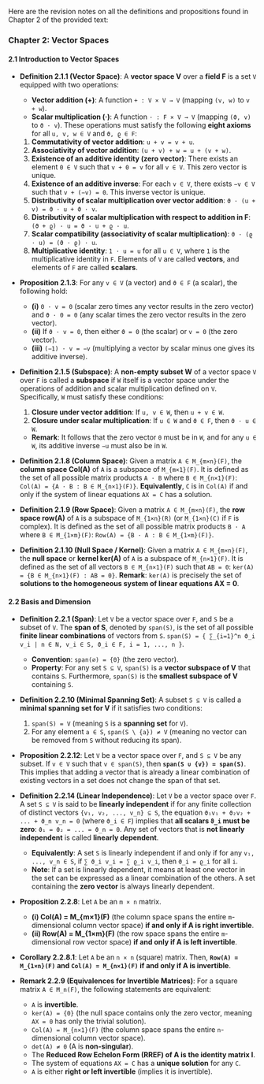 Here are the revision notes on all the definitions and propositions found in Chapter 2 of the provided text:

### Chapter 2: Vector Spaces

#### 2.1 Introduction to Vector Spaces

*   **Definition 2.1.1 (Vector Space)**:
    A **vector space V** over a **field F** is a set `V` equipped with two operations:
    *   **Vector addition (+)**: A function `+ : V × V → V` (mapping `(v, w)` to `v + w`).
    *   **Scalar multiplication (·)**: A function `· : F × V → V` (mapping `(ϑ, v)` to `ϑ · v`).
    These operations must satisfy the following **eight axioms** for all `u, v, w ∈ V` and `ϑ, ϱ ∈ F`:
    1.  **Commutativity of vector addition**: `u + v = v + u`.
    2.  **Associativity of vector addition**: `(u + v) + w = u + (v + w)`.
    3.  **Existence of an additive identity (zero vector)**: There exists an element `0 ∈ V` such that `v + 0 = v` for all `v ∈ V`. This zero vector is unique.
    4.  **Existence of an additive inverse**: For each `v ∈ V`, there exists `−v ∈ V` such that `v + (−v) = 0`. This inverse vector is unique.
    5.  **Distributivity of scalar multiplication over vector addition**: `ϑ · (u + v) = ϑ · u + ϑ · v`.
    6.  **Distributivity of scalar multiplication with respect to addition in F**: `(ϑ + ϱ) · u = ϑ · u + ϱ · u`.
    7.  **Scalar compatibility (associativity of scalar multiplication)**: `ϑ · (ϱ · u) = (ϑ · ϱ) · u`.
    8.  **Multiplicative identity**: `1 · u = u` for all `u ∈ V`, where `1` is the multiplicative identity in `F`.
    Elements of `V` are called **vectors**, and elements of `F` are called **scalars**.

*   **Proposition 2.1.3**:
    For any `v ∈ V` (a vector) and `ϑ ∈ F` (a scalar), the following hold:
    *   **(i)** `0 · v = 0` (scalar zero times any vector results in the zero vector) and `ϑ · 0 = 0` (any scalar times the zero vector results in the zero vector).
    *   **(ii)** If `ϑ · v = 0`, then either `ϑ = 0` (the scalar) or `v = 0` (the zero vector).
    *   **(iii)** `(−1) · v = −v` (multiplying a vector by scalar minus one gives its additive inverse).

*   **Definition 2.1.5 (Subspace)**:
    A **non-empty subset W** of a vector space `V` over `F` is called a **subspace** if `W` itself is a vector space under the operations of addition and scalar multiplication defined on `V`.
    Specifically, `W` must satisfy these conditions:
    1.  **Closure under vector addition**: If `u, v ∈ W`, then `u + v ∈ W`.
    2.  **Closure under scalar multiplication**: If `u ∈ W` and `ϑ ∈ F`, then `ϑ · u ∈ W`.
    *   **Remark**: It follows that the zero vector `0` must be in `W`, and for any `u ∈ W`, its additive inverse `−u` must also be in `W`.

*   **Definition 2.1.8 (Column Space)**:
    Given a matrix `A ∈ M_{m×n}(F)`, the **column space Col(A)** of `A` is a subspace of `M_{m×1}(F)`.
    It is defined as the set of all possible matrix products `A · B` where `B ∈ M_{n×1}(F)`: `Col(A) = {A · B : B ∈ M_{n×1}(F)}`.
    **Equivalently**, `C` is in `Col(A)` if and only if the system of linear equations `AX = C` has a solution.

*   **Definition 2.1.9 (Row Space)**:
    Given a matrix `A ∈ M_{m×n}(F)`, the **row space row(A)** of `A` is a subspace of `M_{1×n}(R)` (or `M_{1×n}(C)` if `F` is complex).
    It is defined as the set of all possible matrix products `B · A` where `B ∈ M_{1×m}(F)`: `Row(A) = {B · A : B ∈ M_{1×m}(F)}`.

*   **Definition 2.1.10 (Null Space / Kernel)**:
    Given a matrix `A ∈ M_{m×n}(F)`, the **null space** or **kernel ker(A)** of `A` is a subspace of `M_{n×1}(F)`.
    It is defined as the set of all vectors `B ∈ M_{n×1}(F)` such that `AB = 0`: `ker(A) = {B ∈ M_{n×1}(F) : AB = 0}`.
    **Remark**: `ker(A)` is precisely the set of **solutions to the homogeneous system of linear equations AX = 0**.

#### 2.2 Basis and Dimension

*   **Definition 2.2.1 (Span)**:
    Let `V` be a vector space over `F`, and `S` be a subset of `V`.
    The **span of S**, denoted by `span(S)`, is the set of all possible **finite linear combinations** of vectors from `S`.
    `span(S) = { ∑_{i=1}^n ϑ_i v_i | n ∈ N, v_i ∈ S, ϑ_i ∈ F, i = 1, ..., n }`.
    *   **Convention**: `span(∅) = {0}` (the zero vector).
    *   **Property**: For any set `S ⊆ V`, `span(S)` is a **vector subspace of V** that contains `S`. Furthermore, `span(S)` is the **smallest subspace of V** containing `S`.

*   **Definition 2.2.10 (Minimal Spanning Set)**:
    A subset `S ⊆ V` is called a **minimal spanning set for V** if it satisfies two conditions:
    1.  `span(S) = V` (meaning `S` is a **spanning set** for `V`).
    2.  For any element `a ∈ S`, `span(S \ {a}) ≠ V` (meaning no vector can be removed from `S` without reducing its span).

*   **Proposition 2.2.12**:
    Let `V` be a vector space over `F`, and `S ⊆ V` be any subset. If `v ∈ V` such that `v ∈ span(S)`, then **`span(S ∪ {v}) = span(S)`**.
    This implies that adding a vector that is already a linear combination of existing vectors in a set does not change the span of that set.

*   **Definition 2.2.14 (Linear Independence)**:
    Let `V` be a vector space over `F`. A set `S ⊆ V` is said to be **linearly independent** if for any finite collection of distinct vectors `{v₁, v₂, ..., v_n} ⊆ S`, the equation `ϑ₁v₁ + ϑ₂v₂ + ... + ϑ_n v_n = 0` (where `ϑ_i ∈ F`) implies that **all scalars `ϑ_i` must be zero**: `ϑ₁ = ϑ₂ = ... = ϑ_n = 0`.
    Any set of vectors that is **not linearly independent** is called **linearly dependent**.
    *   **Equivalently**: A set `S` is linearly independent if and only if for any `v₁, ..., v_n ∈ S`, if `∑ ϑ_i v_i = ∑ ϱ_i v_i`, then `ϑ_i = ϱ_i` for all `i`.
    *   **Note**: If a set is linearly dependent, it means at least one vector in the set can be expressed as a linear combination of the others. A set containing the **zero vector** is always linearly dependent.

*   **Proposition 2.2.8**:
    Let `A` be an `m × n` matrix.
    *   **(i) Col(A) = M_{m×1}(F)** (the column space spans the entire `m`-dimensional column vector space) **if and only if A is right invertible**.
    *   **(ii) Row(A) = M_{1×m}(F)** (the row space spans the entire `m`-dimensional row vector space) **if and only if A is left invertible**.

*   **Corollary 2.2.8.1**:
    Let `A` be an `n × n` (square) matrix. Then, **`Row(A) = M_{1×n}(F)` and `Col(A) = M_{n×1}(F)` if and only if A is invertible**.

*   **Remark 2.2.9 (Equivalences for Invertible Matrices)**:
    For a square matrix `A ∈ M_n(F)`, the following statements are equivalent:
    *   `A` is **invertible**.
    *   `ker(A) = {0}` (the null space contains only the zero vector, meaning `AX = 0` has only the trivial solution).
    *   `Col(A) = M_{n×1}(F)` (the column space spans the entire `n`-dimensional column vector space).
    *   `det(A) ≠ 0` (A is **non-singular**).
    *   The **Reduced Row Echelon Form (RREF) of A is the identity matrix I**.
    *   The system of equations `AX = C` has a **unique solution** for any `C`.
    *   `A` is either **right or left invertible** (implies it is invertible).